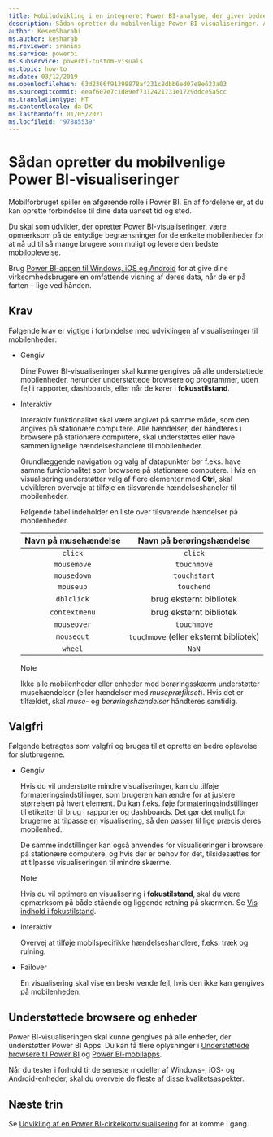 ```yaml
---
title: Mobiludvikling i en integreret Power BI-analyse, der giver bedre integreret BI-indsigt
description: Sådan opretter du mobilvenlige Power BI-visualiseringer. Aktivér bedre integreret BI-indsigt ved hjælp af Power BI-integreret analyse.
author: KesemSharabi
ms.author: kesharab
ms.reviewer: sranins
ms.service: powerbi
ms.subservice: powerbi-custom-visuals
ms.topic: how-to
ms.date: 03/12/2019
ms.openlocfilehash: 63d2366f91398878af231c8dbb6ed07e8e623a03
ms.sourcegitcommit: eeaf607e7c1d89ef7312421731e1729ddce5a5cc
ms.translationtype: HT
ms.contentlocale: da-DK
ms.lasthandoff: 01/05/2021
ms.locfileid: "97885539"
---
```

# <a name="how-to-create-mobile-friendly-power-bi-visuals"></a>Sådan opretter du mobilvenlige Power BI-visualiseringer
Mobilforbruget spiller en afgørende rolle i Power BI. En af fordelene er, at du kan oprette forbindelse til dine data uanset tid og sted.

Du skal som udvikler, der opretter Power BI-visualiseringer, være opmærksom på de entydige begrænsninger for de enkelte mobilenheder for at nå ud til så mange brugere som muligt og levere den bedste mobiloplevelse.

Brug [Power BI-appen til Windows, iOS og Android](../../consumer/mobile/mobile-apps-for-mobile-devices.md) for at give dine virksomhedsbrugere en omfattende visning af deres data, når de er på farten – lige ved hånden.

## <a name="requirements"></a>Krav

Følgende krav er vigtige i forbindelse med udviklingen af visualiseringer til mobilenheder:

- Gengiv

  Dine Power BI-visualiseringer skal kunne gengives på alle understøttede mobilenheder, herunder understøttede browsere og programmer, uden fejl i rapporter, dashboards, eller når de kører i **fokusstilstand**. 

- Interaktiv

  Interaktiv funktionalitet skal være angivet på samme måde, som den angives på stationære computere. Alle hændelser, der håndteres i browsere på stationære computere, skal understøttes eller have sammenlignelige hændelseshandlere til mobilenheder.
  
  Grundlæggende navigation og valg af datapunkter bør f.eks. have samme funktionalitet som browsere på stationære computere. Hvis en visualisering understøtter valg af flere elementer med **Ctrl**, skal udvikleren overveje at tilføje en tilsvarende hændelseshandler til mobilenheder.

  Følgende tabel indeholder en liste over tilsvarende hændelser på mobilenheder.

  | Navn på musehændelse | Navn på berøringshændelse |
  |:----------------:|:----------------:|
  | `click` | `click` |
  | `mousemove` | `touchmove` |
  | `mousedown` | `touchstart` |
  | `mouseup` | `touchend` |
  | `dblclick` | brug eksternt bibliotek |
  | `contextmenu` | brug eksternt bibliotek |
  | `mouseover` | `touchmove` |
  | `mouseout` | `touchmove` (eller eksternt bibliotek) |
  | `wheel` | `NaN` |

  > [!NOTE]
  > Ikke alle mobilenheder eller enheder med berøringsskærm understøtter musehændelser (eller hændelser med *musepræfikset*). Hvis det er tilfældet, skal *muse-* og *berøringshændelser* håndteres samtidig.

## <a name="optional"></a>Valgfri
Følgende betragtes som valgfri og bruges til at oprette en bedre oplevelse for slutbrugerne.

- Gengiv

  Hvis du vil understøtte mindre visualiseringer, kan du tilføje formateringsindstillinger, som brugeren kan ændre for at justere størrelsen på hvert element. Du kan f.eks. føje formateringsindstillinger til etiketter til brug i rapporter og dashboards. Det gør det muligt for brugerne at tilpasse en visualisering, så den passer til lige præcis deres mobilenhed.
  
  De samme indstillinger kan også anvendes for visualiseringer i browsere på stationære computere, og hvis der er behov for det, tilsidesættes for at tilpasse visualiseringen til mindre skærme.

  > [!NOTE]
  > Hvis du vil optimere en visualisering i **fokustilstand**, skal du være opmærksom på både stående og liggende retning på skærmen. Se [Vis indhold i fokustilstand](../../consumer/end-user-focus.md).

- Interaktiv

  Overvej at tilføje mobilspecifikke hændelseshandlere, f.eks. træk og rulning.

- Failover

  En visualisering skal vise en beskrivende fejl, hvis den ikke kan gengives på mobilenheden.

## <a name="supported-browsers-and-devices"></a>Understøttede browsere og enheder
Power BI-visualiseringen skal kunne gengives på alle enheder, der understøtter Power BI Apps. Du kan få flere oplysninger i [Understøttede browsere til Power BI](../../fundamentals/power-bi-browsers.md) og [Power BI-mobilapps](../../consumer/mobile/mobile-apps-for-mobile-devices.md).

Når du tester i forhold til de seneste modeller af Windows-, iOS- og Android-enheder, skal du overveje de fleste af disse kvalitetsaspekter.

## <a name="next-steps"></a>Næste trin
Se [Udvikling af en Power BI-cirkelkortvisualisering](./develop-circle-card.md) for at komme i gang.
